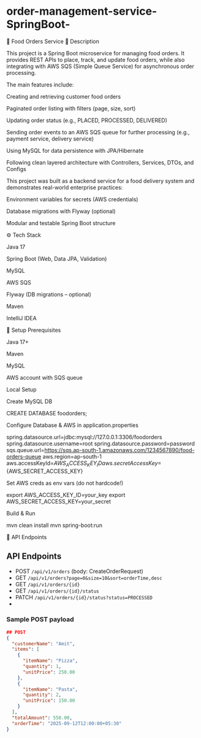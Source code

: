 # order-management-service-SpringBoot-


🍕 Food Orders Service
📖 Description

This project is a Spring Boot microservice for managing food orders. It provides REST APIs to place, track, and update food orders, while also integrating with AWS SQS (Simple Queue Service) for asynchronous order processing.

The main features include:

Creating and retrieving customer food orders

Paginated order listing with filters (page, size, sort)

Updating order status (e.g., PLACED, PROCESSED, DELIVERED)

Sending order events to an AWS SQS queue for further processing (e.g., payment service, delivery service)

Using MySQL for data persistence with JPA/Hibernate

Following clean layered architecture with Controllers, Services, DTOs, and Configs

This project was built as a backend service for a food delivery system and demonstrates real-world enterprise practices:

Environment variables for secrets (AWS credentials)

Database migrations with Flyway (optional)

Modular and testable Spring Boot structure

⚙️ Tech Stack

Java 17

Spring Boot (Web, Data JPA, Validation)

MySQL

AWS SQS

Flyway (DB migrations – optional)

Maven

IntelliJ IDEA

🚀 Setup
Prerequisites

Java 17+

Maven

MySQL

AWS account with SQS queue

Local Setup

Create MySQL DB

CREATE DATABASE foodorders;


Configure Database & AWS in application.properties

spring.datasource.url=jdbc:mysql://127.0.0.1:3306/foodorders
spring.datasource.username=root
spring.datasource.password=password
sqs.queue.url=https://sqs.ap-south-1.amazonaws.com/1234567890/food-orders-queue
aws.region=ap-south-1
aws.accessKeyId=${AWS_ACCESS_KEY_ID}
aws.secretAccessKey=${AWS_SECRET_ACCESS_KEY}


Set AWS creds as env vars (do not hardcode!)

export AWS_ACCESS_KEY_ID=your_key
export AWS_SECRET_ACCESS_KEY=your_secret


Build & Run

mvn clean install
mvn spring-boot:run

📡 API Endpoints
## API Endpoints
- POST `/api/v1/orders` (body: CreateOrderRequest)
- GET `/api/v1/orders?page=0&size=10&sort=orderTime,desc`
- GET `/api/v1/orders/{id}`
- GET `/api/v1/orders/{id}/status`
- PATCH `/api/v1/orders/{id}/status?status=PROCESSED`
- 

### Sample POST payload
```json
## POST
{
  "customerName": "Amit",
  "items": [
    {
      "itemName": "Pizza",
      "quantity": 1,
      "unitPrice": 250.00
    },
    {
      "itemName": "Pasta",
      "quantity": 2,
      "unitPrice": 150.00
    }
  ],
  "totalAmount": 550.00,
  "orderTime": "2025-09-12T12:00:00+05:30"
}

